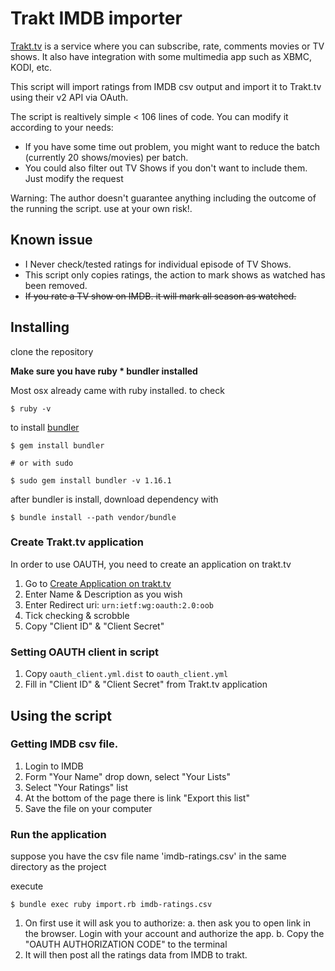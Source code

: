 # Trakt IMDB importer

[Trakt.tv](http://trakt.tv/) is a service where you can subscribe, rate, comments movies or TV shows. It also have integration with some multimedia app such as XBMC, KODI, etc. 

This script will import ratings from IMDB csv output and import it to Trakt.tv using their v2 API via OAuth.

The script is realtively simple < 106 lines of code. You can modify it according to your needs: 

* If you have some time out problem, you might want to reduce the batch (currently 20 shows/movies) per batch.
* You could also filter out TV Shows if you don't want to include them. Just modify the request 

Warning: The author doesn't guarantee anything including the outcome of the running the script. use at your own risk!.

## Known issue
* I Never check/tested ratings for individual episode of TV Shows.
* This script only copies ratings, the action to mark shows as watched has been removed.
* ~~If you rate a TV show on IMDB. it will mark all season as watched.~~

## Installing

clone the repository

**Make sure you have ruby * bundler installed**

Most osx already came with ruby installed. to check 

    $ ruby -v

to install [bundler](http://bundler.io/)

    $ gem install bundler 

    # or with sudo

    $ sudo gem install bundler -v 1.16.1


after bundler is install, download dependency with

    $ bundle install --path vendor/bundle

### Create Trakt.tv application

In order to use OAUTH, you need to create an application on trakt.tv

1. Go to  [Create Application on trakt.tv](https://trakt.tv/oauth/applications/new)
2. Enter Name & Description as you wish
3. Enter Redirect uri: `urn:ietf:wg:oauth:2.0:oob`
4. Tick checking & scrobble
5. Copy "Client ID" & "Client Secret"

### Setting OAUTH client in script

1. Copy `oauth_client.yml.dist` to `oauth_client.yml`
2. Fill in "Client ID" & "Client Secret" from Trakt.tv application

## Using the script

### Getting IMDB csv file.

1. Login to IMDB
2. Form "Your Name" drop down, select "Your Lists"
3. Select "Your Ratings" list
4. At the bottom of the page there is link "Export this list"
5. Save the file on your computer

### Run the application

suppose you have the csv file name 'imdb-ratings.csv' in the same directory as the project

execute 

    $ bundle exec ruby import.rb imdb-ratings.csv

1. On first use it will ask you to authorize:
  a. then ask you to open link in the browser. Login with your account and authorize the app.
  b. Copy the "OAUTH AUTHORIZATION CODE" to the terminal
2. It will then post all the ratings data from IMDB to trakt.
